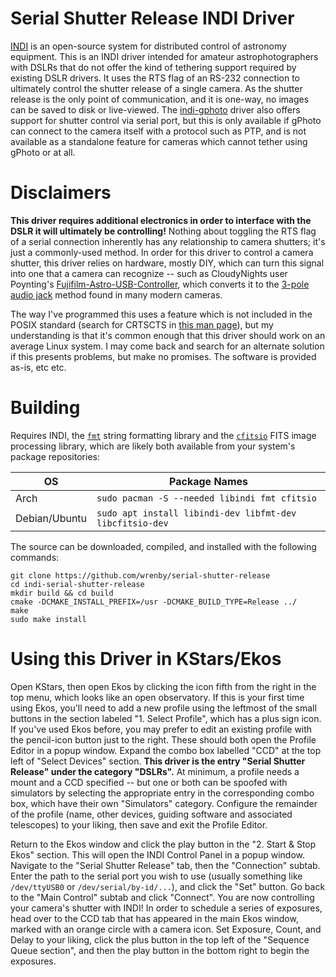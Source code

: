 # Serial Shutter Release INDI Driver

[INDI](https://indilib.org/) is an open-source system for distributed control of astronomy equipment. This is an INDI driver intended for amateur astrophotographers with DSLRs that do not offer the kind of tethering support required by existing DSLR drivers. It uses the RTS flag of an RS-232 connection to ultimately control the shutter release of a single camera. As the shutter release is the only point of communication, and it is one-way, no images can be saved to disk or live-viewed. The [indi-gphoto](https://github.com/indilib/indi-3rdparty/tree/master/indi-gphoto) driver also offers support for shutter control via serial port, but this is only available if gPhoto can connect to the camera itself with a protocol such as PTP, and is not available as a standalone feature for cameras which cannot tether using gPhoto or at all.

# Disclaimers

**This driver requires additional electronics in order to interface with the DSLR it will ultimately be controlling!** Nothing about toggling the RTS flag of a serial connection inherently has any relationship to camera shutters; it's just a commonly-used method. In order for this driver to control a camera shutter, this driver relies on hardware, mostly DIY, which can turn this signal into one that a camera can recognize -- such as CloudyNights user Poynting's [Fujifilm-Astro-USB-Controller](https://github.com/jconenna/Fujifilm-Astro-USB-Controller), which converts it to the [3-pole audio jack](https://www.doc-diy.net/photo/remote_pinout/#canon) method found in many modern cameras.

The way I've programmed this uses a feature which is not included in the POSIX standard (search for CRTSCTS in [this man page](https://linux.die.net/man/3/tcsetattr)), but my understanding is that it's common enough that this driver should work on an average Linux system. I may come back and search for an alternate solution if this presents problems, but make no promises. The software is provided as-is, etc etc.

# Building

Requires INDI, the [`fmt`](https://fmt.dev/latest/index.html) string formatting library and the [`cfitsio`](https://heasarc.gsfc.nasa.gov/fitsio/) FITS image processing library, which are likely both available from your system's package repositories:

| OS            | Package Names |
|---------------|---------------|
| Arch          | `sudo pacman -S --needed libindi fmt cfitsio` |
| Debian/Ubuntu | `sudo apt install libindi-dev libfmt-dev libcfitsio-dev` |

The source can be downloaded, compiled, and installed with the following commands:

```
git clone https://github.com/wrenby/serial-shutter-release
cd indi-serial-shutter-release
mkdir build && cd build
cmake -DCMAKE_INSTALL_PREFIX=/usr -DCMAKE_BUILD_TYPE=Release ../
make
sudo make install
```

# Using this Driver in KStars/Ekos

Open KStars, then open Ekos by clicking the icon fifth from the right in the top menu, which looks like an open observatory. If this is your first time using Ekos, you'll need to add a new profile using the leftmost of the small buttons in the section labeled "1. Select Profile", which has a plus sign icon. If you've used Ekos before, you may prefer to edit an existing profile with the pencil-icon button just to the right. These should both open the Profile Editor in a popup window. Expand the combo box labelled "CCD" at the top left of "Select Devices" section. **This driver is the entry "Serial Shutter Release" under the category "DSLRs".** At minimum, a profile needs a mount and a CCD specified -- but one or both can be spoofed with simulators by selecting the appropriate entry in the corresponding combo box, which have their own "Simulators" category. Configure the remainder of the profile (name, other devices, guiding software and associated telescopes) to your liking, then save and exit the Profile Editor.

Return to the Ekos window and click the play button in the "2. Start & Stop Ekos" section. This will open the INDI Control Panel in a popup window. Navigate to the "Serial Shutter Release" tab, then the "Connection" subtab. Enter the path to the serial port you wish to use (usually something like `/dev/ttyUSB0` or `/dev/serial/by-id/...`), and click the "Set" button. Go back to the "Main Control" subtab and click "Connect". You are now controlling your camera's shutter with INDI! In order to schedule a series of exposures, head over to the CCD tab that has appeared in the main Ekos window, marked with an orange circle with a camera icon. Set Exposure, Count, and Delay to your liking, click the plus button in the top left of the "Sequence Queue section", and then the play button in the bottom right to begin the exposures.
